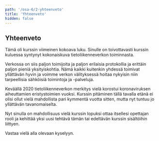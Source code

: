 ```yaml
---
path: '/osa-6/2-yhteenveto'
title: 'Yhteenveto'
hidden: false
---
```



## Yhteenveto

Tämä oli kurssin viimeinen kokoava luku. Sinulle on toivottavasti kurssin kuluessa syntynyt kokonaiskuva tietoliikenneverkon toiminnasta.

Verkossa on siis paljon toimijoita ja paljon erilaisia protokollia ja erittäin paljon pieniä yksityiskohtia. Nämä kaikki kuitenkin yhdessä toimivat yllättävän hyvin ja voimme verkon välityksessä hoitaa nykyisin niin tarpeellisia sähköisiä toimintoja ja -palveluja.

Keväällä 2020 tietoliikenneverkon merkitys vielä korostui koronaviruksen aiheuttamien eristystoimien vuoksi. Kurssin pitäminen tällä tavalla etänä ei olisi ollut vielä mahdollista pari kymmentä vuotta sitten, mutta nyt tuntuu jo yllättävän tavanomaiselta.


Nyt sinulla on mahdollisuus vielä kurssin lopuksi ottaa itsellesi opettajan rooli ja kehittää yksi uusi tehtävä tämän tai edeltävän kurssin sisältöihin liittyen.

<quiz id='b85e990f-92d1-4a28-aa3f-f3b800c996cf'></quiz>


Vastaa vielä alla olevaan kyselyyn.

<quiz id='ae0274a3-8a91-4a7d-bd84-e6050a1'></quiz>
